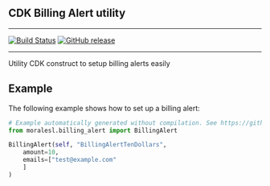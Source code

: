 ## CDK Billing Alert utility

---


[![Build Status](https://travis-ci.com/moralesl/cdk-billing-alert.svg?branch=master)](https://travis-ci.com/moralesl/cdk-billing-alert)
[![GitHub release](https://img.shields.io/github/release/moralesl/cdk-billing-alert/all.svg)](https://img.shields.io/github/release/moralesl/cdk-billing-alert/all.svg)

---


Utility CDK construct to setup billing alerts easily

## Example

The following example shows how to set up a billing alert:

```python
# Example automatically generated without compilation. See https://github.com/aws/jsii/issues/826
from moralesl.billing_alert import BillingAlert

BillingAlert(self, "BillingAlertTenDollars",
    amount=10,
    emails=["test@example.com"
    ]
)
```
